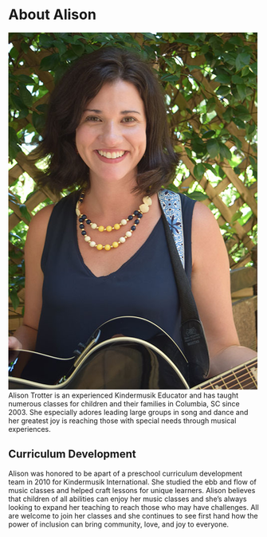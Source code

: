 # About Alison
![Alison Trotter with her trusty guitar](images/alison-trotter.jpg)
Alison Trotter is an experienced Kindermusik Educator and has taught numerous classes for children and their families in Columbia, SC since 2003. She especially adores leading large groups in song and dance and her greatest joy is reaching those with special needs through musical experiences.

## Curriculum Development
Alison was honored to be apart of a preschool curriculum development team in 2010 for Kindermusik International. She studied the ebb and flow of music classes and helped craft lessons for unique learners. Alison believes that children of all abilities can enjoy her music classes and she’s always looking to expand her teaching to reach those who may have challenges. All are welcome to join her classes and she continues to see first hand how the power of inclusion can bring community, love, and joy to everyone.
